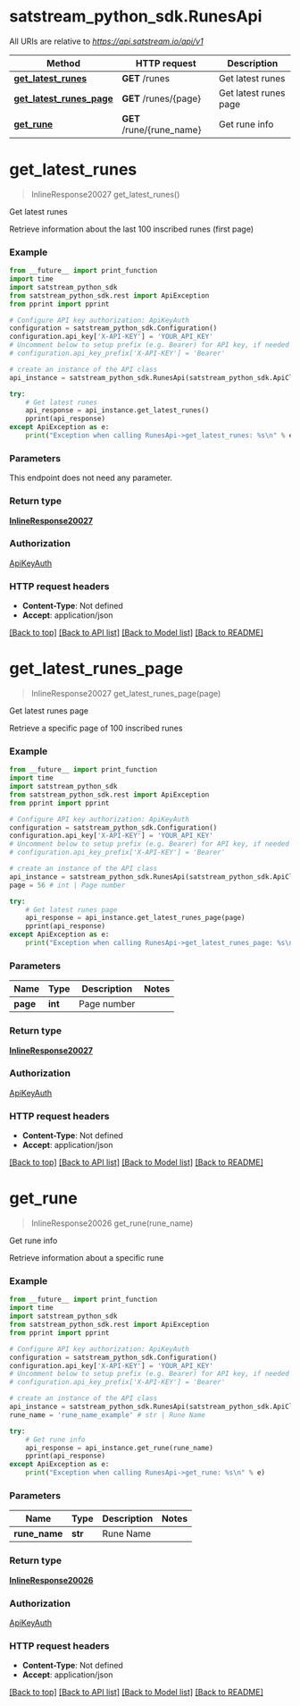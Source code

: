 # satstream_python_sdk.RunesApi

All URIs are relative to *https://api.satstream.io/api/v1*

Method | HTTP request | Description
------------- | ------------- | -------------
[**get_latest_runes**](RunesApi.md#get_latest_runes) | **GET** /runes | Get latest runes
[**get_latest_runes_page**](RunesApi.md#get_latest_runes_page) | **GET** /runes/{page} | Get latest runes page
[**get_rune**](RunesApi.md#get_rune) | **GET** /rune/{rune_name} | Get rune info

# **get_latest_runes**
> InlineResponse20027 get_latest_runes()

Get latest runes

Retrieve information about the last 100 inscribed runes (first page)

### Example
```python
from __future__ import print_function
import time
import satstream_python_sdk
from satstream_python_sdk.rest import ApiException
from pprint import pprint

# Configure API key authorization: ApiKeyAuth
configuration = satstream_python_sdk.Configuration()
configuration.api_key['X-API-KEY'] = 'YOUR_API_KEY'
# Uncomment below to setup prefix (e.g. Bearer) for API key, if needed
# configuration.api_key_prefix['X-API-KEY'] = 'Bearer'

# create an instance of the API class
api_instance = satstream_python_sdk.RunesApi(satstream_python_sdk.ApiClient(configuration))

try:
    # Get latest runes
    api_response = api_instance.get_latest_runes()
    pprint(api_response)
except ApiException as e:
    print("Exception when calling RunesApi->get_latest_runes: %s\n" % e)
```

### Parameters
This endpoint does not need any parameter.

### Return type

[**InlineResponse20027**](InlineResponse20027.md)

### Authorization

[ApiKeyAuth](../README.md#ApiKeyAuth)

### HTTP request headers

 - **Content-Type**: Not defined
 - **Accept**: application/json

[[Back to top]](#) [[Back to API list]](../README.md#documentation-for-api-endpoints) [[Back to Model list]](../README.md#documentation-for-models) [[Back to README]](../README.md)

# **get_latest_runes_page**
> InlineResponse20027 get_latest_runes_page(page)

Get latest runes page

Retrieve a specific page of 100 inscribed runes

### Example
```python
from __future__ import print_function
import time
import satstream_python_sdk
from satstream_python_sdk.rest import ApiException
from pprint import pprint

# Configure API key authorization: ApiKeyAuth
configuration = satstream_python_sdk.Configuration()
configuration.api_key['X-API-KEY'] = 'YOUR_API_KEY'
# Uncomment below to setup prefix (e.g. Bearer) for API key, if needed
# configuration.api_key_prefix['X-API-KEY'] = 'Bearer'

# create an instance of the API class
api_instance = satstream_python_sdk.RunesApi(satstream_python_sdk.ApiClient(configuration))
page = 56 # int | Page number

try:
    # Get latest runes page
    api_response = api_instance.get_latest_runes_page(page)
    pprint(api_response)
except ApiException as e:
    print("Exception when calling RunesApi->get_latest_runes_page: %s\n" % e)
```

### Parameters

Name | Type | Description  | Notes
------------- | ------------- | ------------- | -------------
 **page** | **int**| Page number | 

### Return type

[**InlineResponse20027**](InlineResponse20027.md)

### Authorization

[ApiKeyAuth](../README.md#ApiKeyAuth)

### HTTP request headers

 - **Content-Type**: Not defined
 - **Accept**: application/json

[[Back to top]](#) [[Back to API list]](../README.md#documentation-for-api-endpoints) [[Back to Model list]](../README.md#documentation-for-models) [[Back to README]](../README.md)

# **get_rune**
> InlineResponse20026 get_rune(rune_name)

Get rune info

Retrieve information about a specific rune

### Example
```python
from __future__ import print_function
import time
import satstream_python_sdk
from satstream_python_sdk.rest import ApiException
from pprint import pprint

# Configure API key authorization: ApiKeyAuth
configuration = satstream_python_sdk.Configuration()
configuration.api_key['X-API-KEY'] = 'YOUR_API_KEY'
# Uncomment below to setup prefix (e.g. Bearer) for API key, if needed
# configuration.api_key_prefix['X-API-KEY'] = 'Bearer'

# create an instance of the API class
api_instance = satstream_python_sdk.RunesApi(satstream_python_sdk.ApiClient(configuration))
rune_name = 'rune_name_example' # str | Rune Name

try:
    # Get rune info
    api_response = api_instance.get_rune(rune_name)
    pprint(api_response)
except ApiException as e:
    print("Exception when calling RunesApi->get_rune: %s\n" % e)
```

### Parameters

Name | Type | Description  | Notes
------------- | ------------- | ------------- | -------------
 **rune_name** | **str**| Rune Name | 

### Return type

[**InlineResponse20026**](InlineResponse20026.md)

### Authorization

[ApiKeyAuth](../README.md#ApiKeyAuth)

### HTTP request headers

 - **Content-Type**: Not defined
 - **Accept**: application/json

[[Back to top]](#) [[Back to API list]](../README.md#documentation-for-api-endpoints) [[Back to Model list]](../README.md#documentation-for-models) [[Back to README]](../README.md)

